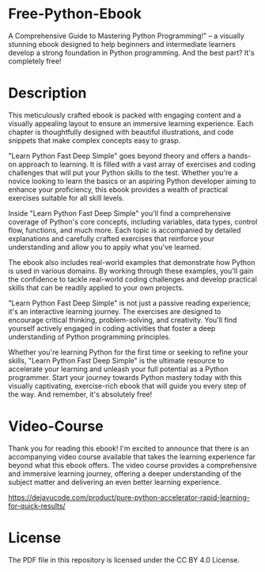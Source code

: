 # Free-Python-Ebook
A Comprehensive Guide to Mastering Python Programming!" – a visually stunning ebook designed to help beginners and intermediate learners develop a strong foundation in Python programming. And the best part? It's completely free!

# Description
This meticulously crafted ebook is packed with engaging content and a visually appealing layout to ensure an immersive learning experience. Each chapter is thoughtfully designed with beautiful illustrations, and code snippets that make complex concepts easy to grasp.

"Learn Python Fast Deep Simple" goes beyond theory and offers a hands-on approach to learning. It is filled with a vast array of exercises and coding challenges that will put your Python skills to the test. Whether you're a novice looking to learn the basics or an aspiring Python developer aiming to enhance your proficiency, this ebook provides a wealth of practical exercises suitable for all skill levels.

Inside "Learn Python Fast Deep Simple" you'll find a comprehensive coverage of Python's core concepts, including variables, data types, control flow, functions, and much more. Each topic is accompanied by detailed explanations and carefully crafted exercises that reinforce your understanding and allow you to apply what you've learned.

The ebook also includes real-world examples that demonstrate how Python is used in various domains. By working through these examples, you'll gain the confidence to tackle real-world coding challenges and develop practical skills that can be readily applied to your own projects.

"Learn Python Fast Deep Simple" is not just a passive reading experience; it's an interactive learning journey. The exercises are designed to encourage critical thinking, problem-solving, and creativity. You'll find yourself actively engaged in coding activities that foster a deep understanding of Python programming principles.

Whether you're learning Python for the first time or seeking to refine your skills, "Learn Python Fast Deep Simple" is the ultimate resource to accelerate your learning and unleash your full potential as a Python programmer. Start your journey towards Python mastery today with this visually captivating, exercise-rich ebook that will guide you every step of the way. And remember, it's absolutely free!

# Video-Course
Thank you for reading this ebook! I'm excited to announce that there is an accompanying video course available that takes the learning experience far beyond what this ebook offers. The video course provides a comprehensive and immersive learning journey, offering a deeper understanding of the subject matter and delivering an even better learning experience.

https://dejavucode.com/product/pure-python-accelerator-rapid-learning-for-quick-results/

# License
The PDF file in this repository is licensed under the CC BY 4.0 License.

